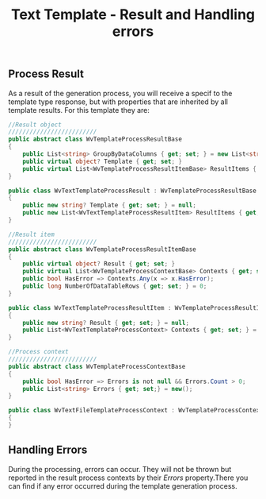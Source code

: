 ﻿---
order: 4
title: Text Template - Result and Handling errors
menu: Result & Errors
toc: false
---

## Process Result
As a result of the generation process, you will receive a specif to the template type response, but with properties that are inherited by all template results. For this template they are:

```csharp
//Result object
/////////////////////////
public abstract class WvTemplateProcessResultBase
{
	public List<string> GroupByDataColumns { get; set; } = new List<string>();
	public virtual object? Template { get; set; }
	public virtual List<WvTemplateProcessResultItemBase> ResultItems { get; set; } = new();
}

public class WvTextTemplateProcessResult : WvTemplateProcessResultBase
{
	public new string? Template { get; set; } = null;
	public new List<WvTextTemplateProcessResultItem> ResultItems { get; set; } = new();
}

//Result item
/////////////////////////
public abstract class WvTemplateProcessResultItemBase
{
	public virtual object? Result { get; set; }
	public virtual List<WvTemplateProcessContextBase> Contexts { get; set; } = new();
	public bool HasError => Contexts.Any(x => x.HasError);
	public long NumberOfDataTableRows { get; set; } = 0;
}

public class WvTextTemplateProcessResultItem : WvTemplateProcessResultItemBase
{
	public new string? Result { get; set; } = null;
	public List<WvTextTemplateProcessContext> Contexts { get; set; } = new();
}

//Process context
/////////////////////////
public abstract class WvTemplateProcessContextBase
{
	public bool HasError => Errors is not null && Errors.Count > 0;
	public List<string> Errors { get; set;} = new();
}

public class WvTextFileTemplateProcessContext : WvTemplateProcessContextBase
{
}

```

## Handling Errors
During the processing, errors can occur. They will not be thrown but reported in the result process contexts by their *Errors* property.There you can find if any error occurred during the template generation process.